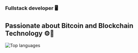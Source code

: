 ### Fullstack developer 🖥️
## Passionate about Bitcoin and Blockchain Technology ⚙️🔋

<!--
**mattwilson02/mattwilson02** is a ✨ _special_ ✨ repository because its `README.md` (this file) appears on your GitHub profile.

Here are some ideas to get you started:

- 🔭 I’m currently working on a project built on top of the Nostr protocol
- 🌱 I’m currently learning Azure
- ⚡ Fun fact: I love endurance training and lifting 
-->

![Top languages](https://github-readme-stats.vercel.app/api/top-langs/?username=mattwilson02&layout=compact&langs_count=14&theme=dark%22/%3E)
